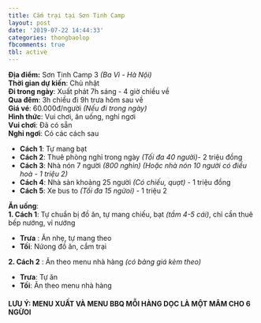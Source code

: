 ```yaml
---
title: Cắm trại tại Sơn Tinh Camp
layout: post
date: '2019-07-22 14:44:33'
categories: thongbaolop
fbcomments: true
tbl: active
---
```


**‌Địa điểm:** Sơn Tinh Camp 3 *(Ba Vì - Hà Nội)*  
‌**Thời gian dự kiến**: Chủ nhật    
**Đi trong ngày**: Xuất phát 7h sáng - 4 giờ chiều về  
**Qua đêm**: 3h chiều đi 9h trưa hôm sau về  
‌**Giá vé**: 60.000đ/người *(Nếu đi trong ngày)*  
‌**Hình thức**: Vui chơi, ăn uống, nghỉ ngơi  
**Vui chơi**: Đã có sẵn  
**Nghỉ ngơi**: Có các cách sau
* **Cách 1**: Tự mang bạt
* **Cách 2**: Thuê phòng nghỉ trong ngày *(Tối đa 40 người)*- 2 triệu đồng
* **Cách 3**: Nhà nón 7 người *(800 nghìn) (Hoặc nhà nón 10 người có điều hoà - 1 triệu 2)*
* **Cách 4**: Nhà sàn khoảng 25 người *(Có chiếu, quạt)* - 1 triệu đồng
* **Cách 5**: Xe bus to *(Tối đa 15 ngừoi)* - 1 triệu 2  

**Ăn uống**:   
**1. Cách 1**: Tự chuẩn bị đồ ăn, tự mang chiếu, bạt *(tầm 4-5 cái)*, chỉ cần thuê bếp nướng, vỉ nướng  
* **Trưa** : Ăn nhẹ, tự mang theo  
* **Tối**: Nứong đồ ăn, cắm trại  

**2. Cách 2** : Ăn theo menu nhà hàng *(có bảng giá kèm theo)*
* **Trưa**: Tự ăn  
*  **Tối**: Ăn theo menu nhà hàng  

#### **LƯU Ý: MENU XUẤT VÀ MENU BBQ MỖI HÀNG DỌC LÀ MỘT MÂM CHO 6 NGỪOI**